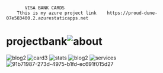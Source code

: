            VISA BANK CARDS
        Tthis is my azure project link    https://proud-dune-07e583400.2.azurestaticapps.net 
# projectbank![about](https://user-images.githubusercontent.com/117842987/204150170-ea08d96d-5d61-409b-9627-aef4a2a2709b.jpg)


![blog2](https://user-images.githubusercontent.com/117842987/204150180-dacbe2b8-78a1-460a-a187-f7f9e8388e0f.jpg)
![card3](https://user-images.githubusercontent.com/117842987/204150191-6bd0e29a-7d52-441b-a35f-b4e7193aa03a.png)
![stats](https://user-images.githubusercontent.com/117842987/204150197-9d1c30be-bb12-4a32-9552-b03951a2c947.jpg)
![blog2](https://user-images.githubusercontent.com/117842987/204150203-6b7f184d-ab85-4415-81b9-ddd54ac2d645.jpg)
![services](https://user-images.githubusercontent.com/117842987/204150210-7de9c93a-ffd4-4c6b-b35a-5967ddfb3bc3.jpg)
![91b71987-273d-4975-b1fd-ec691f015d27](https://user-images.githubusercontent.com/117842987/204150288-7ce5987d-ec92-48e6-a4f6-5c722f54e971.jpg)
